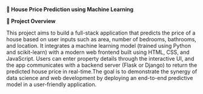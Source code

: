 **🏡 House Price Prediction using Machine Learning**

**📌 Project Overview**

This project aims to build a full-stack application that predicts the price of a house based on user inputs such as area, number of bedrooms, bathrooms, and location. It integrates a machine learning model (trained using Python and scikit-learn) with a modern web frontend built using HTML, CSS, and JavaScript. Users can enter property details through the interactive UI, and the app communicates with a backend server (Flask or Django) to return the predicted house price in real-time.The goal is to demonstrate the synergy of data science and web development by deploying an end-to-end predictive model in a user-friendly application.
